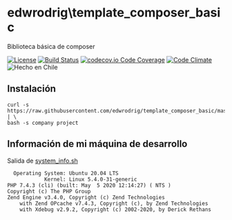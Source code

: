 edwrodrig\template_composer_basic
========
Biblioteca básica de composer

[![License](https://img.shields.io/github/license/edwrodrig/template_composer_basic)](https://github.com/edwrodrig/template_composer_basic/blob/master/LICENSE)
[![Build Status](https://travis-ci.org/edwrodrig/template_composer_basic.svg?branch=template)](https://travis-ci.org/edwrodrig/template_composer_basic)
[![codecov.io Code Coverage](https://codecov.io/gh/edwrodrig/template_composer_basic/branch/master/graph/badge.svg)](https://codecov.io/github/edwrodrig/template_composer_basic?branch=template)
[![Code Climate](https://codeclimate.com/github/edwrodrig/template_composer_basic/badges/gpa.svg)](https://codeclimate.com/github/edwrodrig/template_composer_basic)
![Hecho en Chile](https://img.shields.io/badge/country-Chile-red)

## Instalación
```shell
curl -s https://raw.githubusercontent.com/edwrodrig/template_composer_basic/master/install | \
bash -s company project
```

## Información de mi máquina de desarrollo
Salida de [system_info.sh](https://github.com/edwrodrig/hapi_core/blob/master/scripts/system_info.sh)
```
  Operating System: Ubuntu 20.04 LTS
            Kernel: Linux 5.4.0-31-generic
PHP 7.4.3 (cli) (built: May  5 2020 12:14:27) ( NTS )
Copyright (c) The PHP Group
Zend Engine v3.4.0, Copyright (c) Zend Technologies
    with Zend OPcache v7.4.3, Copyright (c), by Zend Technologies
    with Xdebug v2.9.2, Copyright (c) 2002-2020, by Derick Rethans
```

